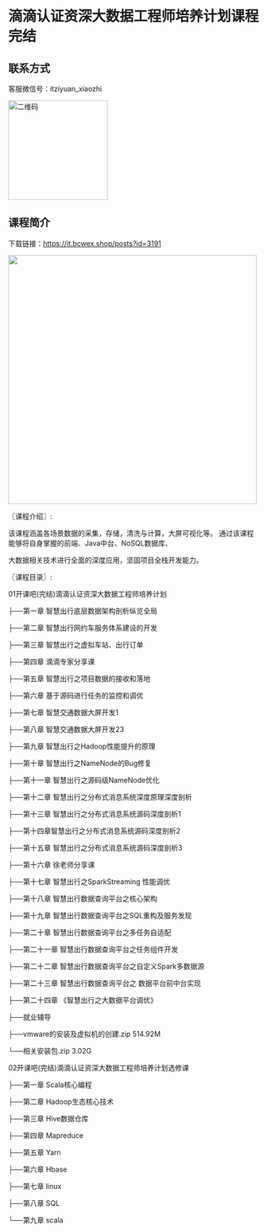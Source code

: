 # 滴滴认证资深大数据工程师培养计划课程完结

## 联系方式

客服微信号：itziyuan_xiaozhi

<img src="https://ziyuanyun.oss-cn-guangzhou.aliyuncs.com/common/20240614073449/666b82192834a.jpg" width="200" height="200" alt="二维码">

## 课程简介

下载链接：https://it.bcwex.shop/posts?id=3191

<img src="https://ziyuanyun.oss-cn-guangzhou.aliyuncs.com/yun/20240515185039/6644937fba111.jpg" width="500" alt="">

  〖课程介绍〗:

 该课程涵盖各场景数据的采集，存储，清洗与计算，大屏可视化等。 通过该课程能够将自身掌握的前端、Java中台、NoSQL数据库、

 大数据相关技术进行全面的深度应用，坚固项目全栈开发能力。

 〖课程目录〗:

 01开课吧(完结)滴滴认证资深大数据工程师培养计划

 ├──第一章 智慧出行底层数据架构剖析纵览全局

 ├──第二章 智慧出行网约车服务体系建设的开发

 ├──第三章 智慧出行之虚拟车站、出行订单

 ├──第四章 滴滴专家分享课

 ├──第五章 智慧出行之项目数据的接收和落地

 ├──第六章 基于源码进行任务的监控和调优

 ├──第七章 智慧交通数据大屏开发1

 ├──第八章 智慧交通数据大屏开发23

 ├──第九章 智慧出行之Hadoop性能提升的原理

 ├──第十章 智慧出行之NameNode的Bug修复

 ├──第十一章 智慧出行之源码级NameNode优化

 ├──第十二章 智慧出行之分布式消息系统深度原理深度剖析

 ├──第十三章 智慧出行之分布式消息系统源码深度剖析1

 ├──第十四章智慧出行之分布式消息系统源码深度剖析2

 ├──第十五章 智慧出行之分布式消息系统源码深度剖析3

 ├──第十六章 徐老师分享课

 ├──第十七章 智慧出行之SparkStreaming 性能调优

 ├──第十八章 智慧出行数据查询平台之核心架构

 ├──第十九章 智慧出行数据查询平台之SQL重构及服务发现

 ├──第二十章 智慧出行数据查询平台之多任务自适配

 ├──第二十一章 智慧出行数据查询平台之任务组件开发

 ├──第二十二章 智慧出行数据查询平台之自定义Spark多数据源

 ├──第二十三章 智慧出行数据查询平台之 数据平台前中台实现

 ├──第二十四章 《智慧出行之大数据平台调优》

 ├──就业辅导

 ├──vmware的安装及虚拟机的创建.zip 514.92M

 └──相关安装包.zip 3.02G

 02开课吧(完结)滴滴认证资深大数据工程师培养计划选修课

 ├──第一章 Scala核心编程

 ├──第二章 Hadoop生态核心技术

 ├──第三章 Hive数据仓库

 ├──第四章 Mapreduce

 ├──第五章 Yarn

 ├──第六章 Hbase

 ├──第七章 linux

 ├──第八章 SQL

 └──第九章 scala

  